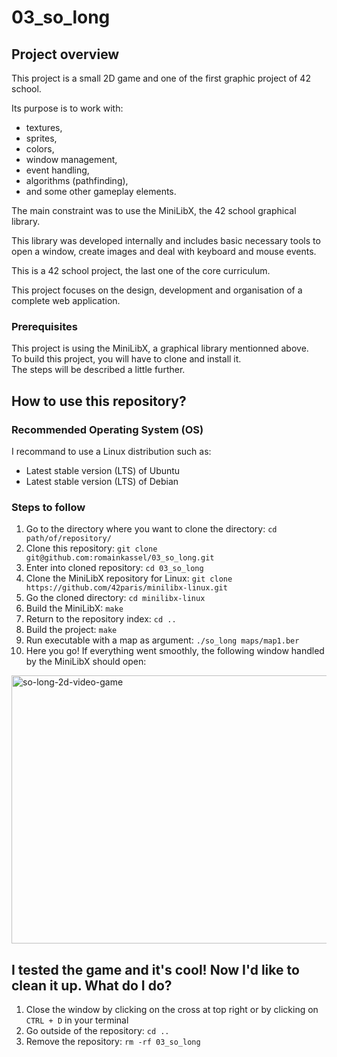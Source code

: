 # 03_so_long

## Project overview

This project is a small 2D game and one of the first graphic project of 42 school.

Its purpose is to work with:
- textures,
- sprites,
- colors,
- window management,
- event handling,
- algorithms (pathfinding),
- and some other gameplay elements.

The main constraint was to use the MiniLibX, the 42 school graphical library.

This library was developed internally and includes basic necessary tools to open a window, create images and deal with keyboard and mouse events.

This is a 42 school project, the last one of the core curriculum.

This project focuses on the design, development and organisation of a complete web application.

### Prerequisites

This project is using the MiniLibX, a graphical library mentionned above.<br/>
To build this project, you will have to clone and install it.<br/>
The steps will be described a little further.

## How to use this repository?

### Recommended Operating System (OS)

I recommand to use a Linux distribution such as:

- Latest stable version (LTS) of Ubuntu
- Latest stable version (LTS) of Debian

### Steps to follow

1. Go to the directory where you want to clone the directory: `cd path/of/repository/`
2. Clone this repository: `git clone git@github.com:romainkassel/03_so_long.git`
3. Enter into cloned repository: `cd 03_so_long`
4. Clone the MiniLibX repository for Linux: `git clone https://github.com/42paris/minilibx-linux.git`
5. Go the cloned directory: `cd minilibx-linux`
6. Build the MiniLibX: `make`
7. Return to the repository index: `cd ..`
8. Build the project: `make`
9. Run executable with a map as argument: `./so_long maps/map1.ber`
10. Here you go! If everything went smoothly, the following window handled by the MiniLibX should open:

<img width="1046" height="429" alt="so-long-2d-video-game" src="https://github.com/user-attachments/assets/93cd784d-5a7d-49ca-b50a-8ec2fb1280f9" />

## I tested the game and it's cool! Now I'd like to clean it up. What do I do?

1. Close the window by clicking on the cross at top right or by clicking on `CTRL + D` in your terminal
4. Go outside of the repository: `cd ..`
5. Remove the repository: `rm -rf 03_so_long`
